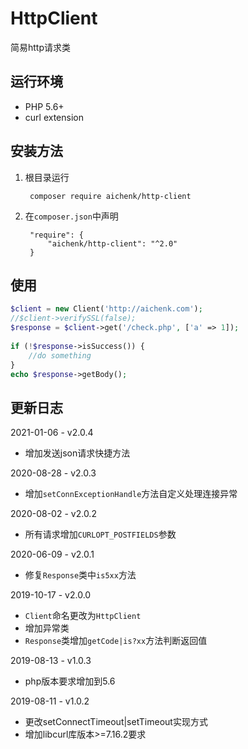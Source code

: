 # HttpClient
简易http请求类

## 运行环境
- PHP 5.6+
- curl extension

## 安装方法
1. 根目录运行

        composer require aichenk/http-client
        
2. 在`composer.json`中声明

        "require": {
            "aichenk/http-client": "^2.0"
        }
            


## 使用
```php
$client = new Client('http://aichenk.com');
//$client->verifySSL(false);
$response = $client->get('/check.php', ['a' => 1]);
 
if (!$response->isSuccess()) {
    //do something
}
echo $response->getBody();
```

## 更新日志
2021-01-06 - v2.0.4
- 增加发送json请求快捷方法

2020-08-28 - v2.0.3
- 增加`setConnExceptionHandle`方法自定义处理连接异常

2020-08-02 - v2.0.2
- 所有请求增加`CURLOPT_POSTFIELDS`参数

2020-06-09 - v2.0.1
- 修复`Response`类中`is5xx`方法

2019-10-17 - v2.0.0
- `Client`命名更改为`HttpClient`
- 增加异常类
- `Response`类增加`getCode|is?xx`方法判断返回值

2019-08-13 - v1.0.3
- php版本要求增加到5.6

2019-08-11 - v1.0.2
- 更改setConnectTimeout|setTimeout实现方式
- 增加libcurl库版本>=7.16.2要求
